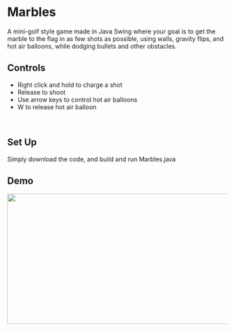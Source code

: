 # Marbles
A mini-golf style game made in Java Swing where your goal is to get the marble to the flag in as few shots as possible, using walls, gravity flips, and hot air balloons, while dodging bullets and other obstacles.
<br>

## Controls
* Right click and hold to charge a shot
* Release to shoot
* Use arrow keys to control hot air balloons
* W to release hot air balloon
<br>

## Set Up

Simply download the code, and build and run Marbles.java
<br>

## Demo

[<img src="https://img.youtube.com/vi/UJcUegpbJY8/hqdefault.jpg" width="600" height="300"
/>](https://www.youtube.com/watch?v=UJcUegpbJY8)